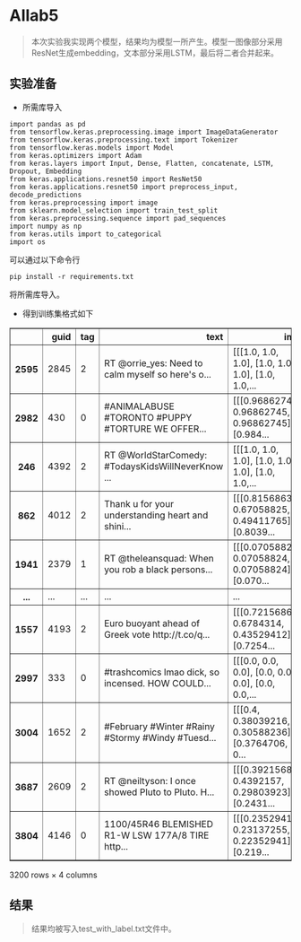 # AIlab5
> 本次实验我实现两个模型，结果均为模型一所产生。模型一图像部分采用ResNet生成embedding，文本部分采用LSTM，最后将二者合并起来。
## 实验准备
* 所需库导入
```
import pandas as pd
from tensorflow.keras.preprocessing.image import ImageDataGenerator
from tensorflow.keras.preprocessing.text import Tokenizer
from tensorflow.keras.models import Model
from keras.optimizers import Adam
from keras.layers import Input, Dense, Flatten, concatenate, LSTM, Dropout, Embedding
from keras.applications.resnet50 import ResNet50
from keras.applications.resnet50 import preprocess_input, decode_predictions
from keras.preprocessing import image
from sklearn.model_selection import train_test_split
from keras.preprocessing.sequence import pad_sequences
import numpy as np
from keras.utils import to_categorical
import os
```
可以通过以下命令行
```
pip install -r requirements.txt
```
将所需库导入。

* 得到训练集格式如下
<div>
<table border="1" class="dataframe">
  <thead>
    <tr style="text-align: right;">
      <th></th>
      <th>guid</th>
      <th>tag</th>
      <th>text</th>
      <th>img</th>
    </tr>
  </thead>
  <tbody>
    <tr>
      <th>2595</th>
      <td>2845</td>
      <td>2</td>
      <td>RT @orrie_yes: Need to calm myself so here's o...</td>
      <td>[[[1.0, 1.0, 1.0], [1.0, 1.0, 1.0], [1.0, 1.0,...</td>
    </tr>
    <tr>
      <th>2982</th>
      <td>430</td>
      <td>0</td>
      <td>#ANIMALABUSE #TORONTO #PUPPY #TORTURE WE OFFER...</td>
      <td>[[[0.96862745, 0.96862745, 0.96862745], [0.984...</td>
    </tr>
    <tr>
      <th>246</th>
      <td>4392</td>
      <td>2</td>
      <td>RT @WorIdStarComedy: #TodaysKidsWillNeverKnow ...</td>
      <td>[[[1.0, 1.0, 1.0], [1.0, 1.0, 1.0], [1.0, 1.0,...</td>
    </tr>
    <tr>
      <th>862</th>
      <td>4012</td>
      <td>2</td>
      <td>Thank u for your understanding heart and shini...</td>
      <td>[[[0.8156863, 0.67058825, 0.49411765], [0.8039...</td>
    </tr>
    <tr>
      <th>1941</th>
      <td>2379</td>
      <td>1</td>
      <td>RT @theIeansquad: When you rob a black persons...</td>
      <td>[[[0.07058824, 0.07058824, 0.07058824], [0.070...</td>
    </tr>
    <tr>
      <th>...</th>
      <td>...</td>
      <td>...</td>
      <td>...</td>
      <td>...</td>
    </tr>
    <tr>
      <th>1557</th>
      <td>4193</td>
      <td>2</td>
      <td>Euro buoyant ahead of Greek vote http://t.co/q...</td>
      <td>[[[0.72156864, 0.6784314, 0.43529412], [0.7254...</td>
    </tr>
    <tr>
      <th>2997</th>
      <td>333</td>
      <td>0</td>
      <td>#trashcomics lmao dick, so incensed. HOW COULD...</td>
      <td>[[[0.0, 0.0, 0.0], [0.0, 0.0, 0.0], [0.0, 0.0,...</td>
    </tr>
    <tr>
      <th>3004</th>
      <td>1652</td>
      <td>2</td>
      <td>#February #Winter #Rainy #Stormy #Windy #Tuesd...</td>
      <td>[[[0.4, 0.38039216, 0.30588236], [0.3764706, 0...</td>
    </tr>
    <tr>
      <th>3687</th>
      <td>2609</td>
      <td>2</td>
      <td>RT @neiltyson: I once showed Pluto to Pluto. H...</td>
      <td>[[[0.39215687, 0.4392157, 0.29803923], [0.2431...</td>
    </tr>
    <tr>
      <th>3804</th>
      <td>4146</td>
      <td>0</td>
      <td>1100/45R46 BLEMISHED R1-W LSW 177A/8 TIRE http...</td>
      <td>[[[0.23529412, 0.23137255, 0.22352941], [0.219...</td>
    </tr>
  </tbody>
</table>
<p>3200 rows × 4 columns</p>
</div>

## 结果
> 结果均被写入test_with_label.txt文件中。

